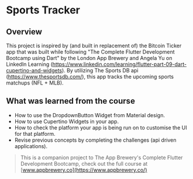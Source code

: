 # Sports Tracker

## Overview

This project is inspired by (and built in replacement of) the Bitcoin Ticker app that was built while following "The Complete Flutter Development Bootcamp using Dart" by the London App Brewery and Angela Yu on LinkedIn Learning (https://www.linkedin.com/learning/flutter-part-09-dart-cupertino-and-widgets). By utilizing The Sports DB api (https://www.thesportsdb.com/), this app tracks the upcoming sports matchups (NFL + MLB).


## What was learned from the course

- How to use the DropdownButton Widget from Material design.
- How to use Cupertino Widgets in your app.
- How to check the platform your app is being run on to customise the UI for that platform.
- Revise previous concepts by completing the challenges (api driven applications).


>This is a companion project to The App Brewery's Complete Flutter Development Bootcamp, check out the full course at [www.appbrewery.co](https://www.appbrewery.co/)
